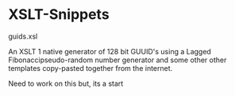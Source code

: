 XSLT-Snippets
=============

guids.xsl

An XSLT 1 native generator of 128 bit GUUID's using a Lagged Fibonaccipseudo-random number 
generator and some other other templates copy-pasted together from the internet.

Need to work on this but, its a start

